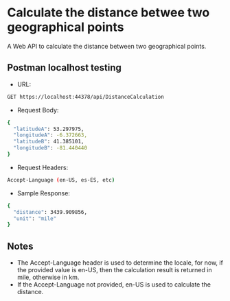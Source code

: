 # Calculate the distance betwee two geographical points
A Web API to calculate the distance between two geographical points.

## Postman localhost testing
- URL:
```sh
GET https://localhost:44378/api/DistanceCalculation
```

- Request Body:
```sh
{
  "latitudeA": 53.297975,
  "longitudeA": -6.372663,
  "latitudeB": 41.385101,
  "longitudeB": -81.440440
}
```

- Request Headers:
```sh
Accept-Language (en-US, es-ES, etc)
```

- Sample Response:
```sh
{
  "distance": 3439.909856,
  "unit": "mile"
}
```

## Notes
- The Accept-Language header is used to determine the locale, for now, if the provided value is en-US, then the calculation result is returned in mile, otherwise in km.
- If the Accept-Language not provided, en-US is used to calculate the distance.